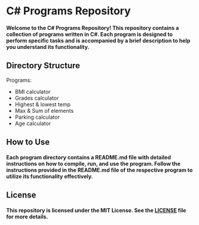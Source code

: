 <h1>C# Programs Repository</h1>

<h4>Welcome to the C# Programs Repository! This repository contains a collection of programs written in C#. Each program is designed to perform specific tasks and is accompanied by a brief description to help you understand its functionality.</h4>

<h2>Directory Structure</h2
<h4>Programs: </h4>
<ul>
  <li>BMI calculator</li>
  <li>Grades calculator</li>
  <li>Highest & lowest temp</li>
  <li>Max & Sum of elements</li>
  <li>Parking calculator</li>
  <li>Age calculator</li>
</ul>

<h2>How to Use</h2>

<h4>Each program directory contains a README.md file with detailed instructions on how to compile, run, and use the program. Follow the instructions provided in the README.md file of the respective program to utilize its functionality effectively.</h4>

<h2>License</h2>
<h4>This repository is licensed under the MIT License. See the <a href="LICENSE">LICENSE</a> file for more details.
</h4>
